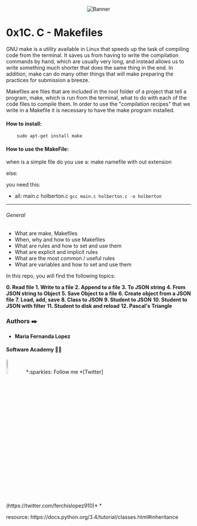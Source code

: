 <p align="center"><img src='https://la-tecnologia.com/wp-content/uploads/2021/03/arduino_makefile2.gif' alt='Banner'></p>

# 0x1C. C - Makefiles

<p>

GNU make is a utility available in Linux that speeds up the task of compiling code from the terminal. It saves us from having to write the compilation commands by hand, which are usually very long, and instead allows us to write something much shorter that does the same thing in the end. In addition, make can do many other things that will make preparing the practices for submission a breeze.

Makefiles are files that are included in the root folder of a project that tell a program, make, which is run from the terminal, what to do with each of the code files to compile them. In order to use the "compilation recipes" that we write in a Makefile it is necessary to have the make program installed.

#### How to install:
		sudo apt-get install make

#### How to use the MakeFile:

when is a simple file do you use a:
make namefile with out extension

else:

you need this:

- all: main.c holberton.c
    `gcc main.c holberton.c -o holberton`

***

###### General
- What are make, Makefiles
- When, why and how to use Makefiles
- What are rules and how to set and use them
- What are explicit and implicit rules
- What are the most common / useful rules
- What are variables and how to set and use them
<p>

In this repo, you will find the following topics:

__0. Read file__ 
__1. Write to a file__
__2. Append to a file__
__3. To JSON string__
__4. From JSON string to Object__
__5. Save Object to a file__
__6. Create object from a JSON file__
__7. Load, add, save__
__8. Class to JSON__
__9. Student to JSON__
__10. Student to JSON with filter__
__11. Student to disk and reload__
__12. Pascal's Triangle__


### Authors :black_nib:
* __Maria Fernanda Lopez__

#### Software Academy 👨‍💻

<p aling="center">
<a>
<img src="https://i.pinimg.com/originals/ba/46/c8/ba46c8090ccc536ef26c005f9f2fc404.gif" alt="Twitter" width=10% /></a>
*:sparkles: Follow me *[Twitter](https://twitter.com/ferchislopez910)*
*<p aling="center">

<p>resource:
https://docs.python.org/3.4/tutorial/classes.html#inheritance
<p>